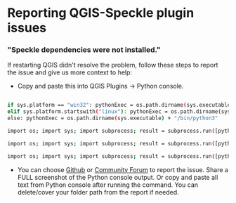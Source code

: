 # Reporting QGIS-Speckle plugin issues

### "Speckle dependencies were not installed."

If restarting QGIS didn't resolve the problem, follow these steps to report the issue and give us more context to help: 

 - Copy and paste this into QGIS Plugins -> Python console. 

```sh

if sys.platform == "win32": pythonExec = os.path.dirname(sys.executable) + "\\python3"
elif sys.platform.startswith("linux"): pythonExec = os.path.dirname(sys.executable)
else: pythonExec = os.path.dirname(sys.executable) + "/bin/python3"

import os; import sys; import subprocess; result = subprocess.run([pythonExec, "-m", "pip", "install", "specklepy==2.14.0"], capture_output=True, text=True, shell=True, timeout=1000); print(result) 

import os; import sys; import subprocess; result = subprocess.run([pythonExec, "-m", "pip", "install", "triangle"], capture_output=True, text=True, shell=True, timeout=1000); print(result) 

import os; import sys; import subprocess; result = subprocess.run([pythonExec, "-m", "pip", "install", "pyshp==2.3.1"], capture_output=True, text=True, shell=True, timeout=1000); print(result) 

```
 - You can choose [Github](https://github.com/specklesystems/speckle-qgis/issues) or [Community Forum](https://speckle.community/) to report the issue. Share a FULL screenshot of the Python console output. Or copy and paste all text from Python console after running the command. You can delete/cover your folder path from the report if needed. 

